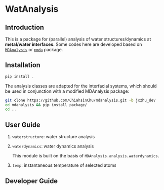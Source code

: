 # WatAnalysis

## Introduction

This is a package for (parallel) analysis of water structures/dynamics at **metal/water interfaces**.
Some codes here are developed based on [`MDAnalysis`](https://userguide.mdanalysis.org/2.0.0-dev0/index.html) or [`pmda`](https://www.mdanalysis.org/pmda/) package.

## Installation

```bash
pip install .
```

The analysis classes are adapted for the interfacial systems, which should be used in conjunction with a modified MDAnalysis package:

```bash
git clone https://github.com/ChiahsinChu/mdanalysis.git -b jxzhu_dev
cd mdanalysis && pip install package/
cd ..
```

## User Guide

1. `waterstructure`: water structure analysis

2. `waterdynamics`: water dynamics analysis

   This module is built on the basis of `MDAnalysis.analysis.waterdynamics`.

3. `temp`: instantaneous temperature of selected atoms

## Developer Guide
